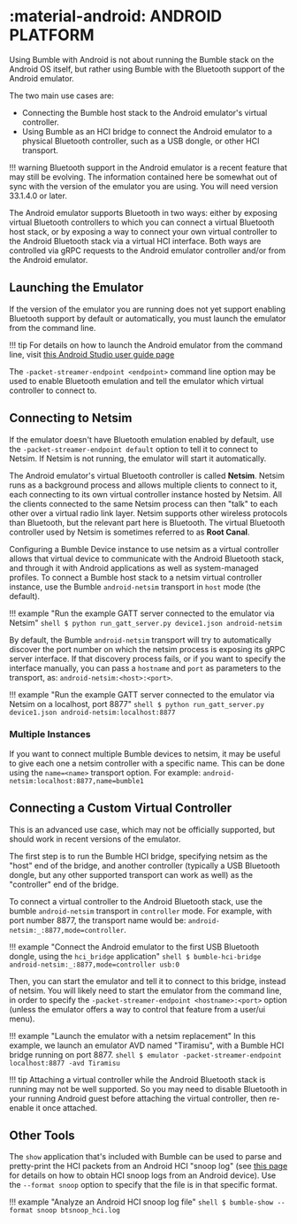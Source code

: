 :material-android: ANDROID PLATFORM
===================================

Using Bumble with Android is not about running the Bumble stack on the Android
OS itself, but rather using Bumble with the Bluetooth support of the Android
emulator.

The two main use cases are:

  * Connecting the Bumble host stack to the Android emulator's virtual controller.
  * Using Bumble as an HCI bridge to connect the Android emulator to a physical
    Bluetooth controller, such as a USB dongle, or other HCI transport.

!!! warning
    Bluetooth support in the Android emulator is a recent feature that may still
    be evolving. The information contained here be somewhat out of sync with the
    version of the emulator you are using.
    You will need version 33.1.4.0 or later.

The Android emulator supports Bluetooth in two ways: either by exposing virtual
Bluetooth controllers to which you can connect a virtual Bluetooth host stack, or
by exposing a way to connect your own virtual controller to the Android Bluetooth
stack via a virtual HCI interface.
Both ways are controlled via gRPC requests to the Android emulator controller and/or
from the Android emulator.

## Launching the Emulator

If the version of the emulator you are running does not yet support enabling
Bluetooth support by default or automatically, you must launch the emulator from
the command line.

!!! tip
    For details on how to launch the Android emulator from the command line,
    visit [this Android Studio user guide page](https://developer.android.com/studio/run/emulator-commandline)

The `-packet-streamer-endpoint <endpoint>` command line option may be used to enable
Bluetooth emulation and tell the emulator which virtual controller to connect to. 

## Connecting to Netsim

If the emulator doesn't have Bluetooth emulation enabled by default, use the 
`-packet-streamer-endpoint default` option to tell it to connect to Netsim.
If Netsim is not running, the emulator will start it automatically.

The Android emulator's virtual Bluetooth controller is called **Netsim**.
Netsim runs as a background process and allows multiple clients to connect to it,
each connecting to its own virtual controller instance hosted by Netsim. All the
clients connected to the same Netsim process can then "talk" to each other over a
virtual radio link layer.
Netsim supports other wireless protocols than Bluetooth, but the relevant part here
is Bluetooth. The virtual Bluetooth controller used by Netsim is sometimes referred to
as **Root Canal**.

Configuring a Bumble Device instance to use netsim as a virtual controller
allows that virtual device to communicate with the Android Bluetooth stack, and
through it with Android applications as well as system-managed profiles.
To connect a Bumble host stack to a netsim virtual controller instance, use
the Bumble `android-netsim` transport in `host` mode (the default).

!!! example "Run the example GATT server connected to the emulator via Netsim"
    ``` shell
    $ python run_gatt_server.py device1.json android-netsim
    ```

By default, the Bumble `android-netsim` transport will try to automatically discover
the port number on which the netsim process is exposing its gRPC server interface. If
that discovery process fails, or if you want to specify the interface manually, you 
can pass a `hostname` and `port` as parameters to the transport, as: `android-netsim:<host>:<port>`.

!!! example "Run the example GATT server connected to the emulator via Netsim on a localhost, port 8877"
    ``` shell
    $ python run_gatt_server.py device1.json android-netsim:localhost:8877
    ```

### Multiple Instances

If you want to connect multiple Bumble devices to netsim, it may be useful to give each one
a netsim controller with a specific name. This can be done using the `name=<name>` transport option.
For example: `android-netsim:localhost:8877,name=bumble1`

## Connecting a Custom Virtual Controller

This is an advanced use case, which may not be officially supported, but should work in recent
versions of the emulator.

The first step is to run the Bumble HCI bridge, specifying netsim as the "host" end of the 
bridge, and another controller (typically a USB Bluetooth dongle, but any other supported
transport can work as well) as the "controller" end of the bridge.

To connect a virtual controller to the Android Bluetooth stack, use the bumble `android-netsim` transport in `controller` mode. For example, with port number 8877, the transport name would be: `android-netsim:_:8877,mode=controller`.

!!! example "Connect the Android emulator to the first USB Bluetooth dongle, using the `hci_bridge` application"
    ```shell
    $ bumble-hci-bridge android-netsim:_:8877,mode=controller usb:0
    ```

Then, you can start the emulator and tell it to connect to this bridge, instead of netsim.
You will likely need to start the emulator from the command line, in order to specify the `-packet-streamer-endpoint <hostname>:<port>` option (unless the emulator offers a way to control that feature from a user/ui menu).

!!! example "Launch the emulator with a netsim replacement"
    In this example, we launch an emulator AVD named "Tiramisu", with a Bumble HCI bridge running
    on port 8877.
    ```shell
    $ emulator -packet-streamer-endpoint localhost:8877 -avd Tiramisu
    ```

!!! tip
    Attaching a virtual controller while the Android Bluetooth stack is running may not be well supported. So you may need to disable Bluetooth in your running Android guest
    before attaching the virtual controller, then re-enable it once attached.


## Other Tools

The `show` application that's included with Bumble can be used to parse and pretty-print the HCI packets
from an Android HCI "snoop log" (see [this page](https://source.android.com/devices/bluetooth/verifying_debugging)
for details on how to obtain HCI snoop logs from an Android device).
Use the `--format snoop` option to specify that the file is in that specific format.

!!! example "Analyze an Android HCI snoop log file"
    ```shell
    $ bumble-show --format snoop btsnoop_hci.log
    ```
